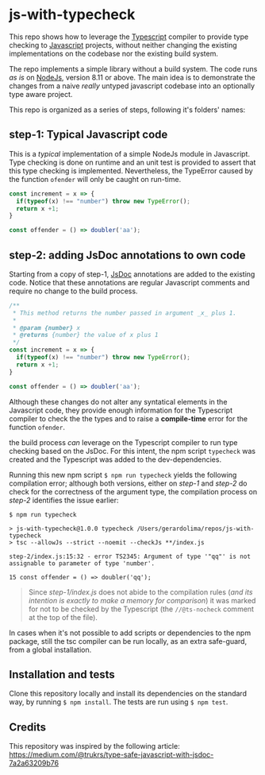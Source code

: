 js-with-typecheck
=================
This repo shows how to leverage the [Typescript](http://typescriptlang.org)
compiler to provide type checking to [Javascript](https://developer.mozilla.org/en-US/docs/Web/JavaScript)
projects, without neither changing the existing implementations on the codebase
nor the existing build system.

The repo implements a simple library without a build system. The code runs _as
is_ on [NodeJs](https://nodejs.org/en/), version 8.11 or above. The main idea
is to demonstrate the changes from a naive _really_ untyped javascript codebase
into an optionally type aware project.

This repo is organized as a series of steps, following it's folders' names:

step-1: Typical Javascript code
-------------------------------
This is a _typical_ implementation of a simple NodeJs module in Javascript.
Type checking is done on runtime and an unit test is provided to assert that
this type checking is implemented. Nevertheless, the TypeError caused by the
function `ofender` will only be caught on run-time.

```javascript
const increment = x => {
  if(typeof(x) !== "number") throw new TypeError();
  return x +1;
}

const offender = () => doubler('aa');
```

step-2: adding JsDoc annotations to own code
--------------------------------------------
Starting from a copy of step-1, [JsDoc](http://usejsdoc.org/) annotations are
added to the existing code. Notice that these annotations are regular Javascript
comments and require no change to the build process.

```javascript
/**
 * This method returns the number passed in argument _x_ plus 1.
 * 
 * @param {number} x
 * @returns {number} the value of x plus 1
 */
const increment = x => {
  if(typeof(x) !== "number") throw new TypeError();
  return x +1;
}

const offender = () => doubler('aa');
```

Although these changes do not alter any syntatical elements in the Javascript
code, they provide enough information for the Typescript compiler to check the
the types and to raise a **compile-time** error for the function `ofender`.


the build process _can_ leverage on the Typescript compiler to run type
checking based on the JsDoc. For this intent, the npm script `typecheck` was
created and the Typescript was added to the dev-dependencies.

Running this new npm script `$ npm run typecheck` yields the following
compilation error; although both versions, either on _step-1_ and _step-2_ do
check for the correctness of the argument type, the compilation process on
_step-2_ identifies the issue earlier:
```
$ npm run typecheck

> js-with-typecheck@1.0.0 typecheck /Users/gerardolima/repos/js-with-typecheck
> tsc --allowJs --strict --noemit --checkJs **/index.js 

step-2/index.js:15:32 - error TS2345: Argument of type '"qq"' is not assignable to parameter of type 'number'.

15 const offender = () => doubler('qq');
```

> Since _step-1/index.js_ does not abide to the compilation rules (_and its
> intention is exactly to make a memory for comparison_) it was marked for not
> to be checked by the Typescript (the `//@ts-nocheck` comment at the top of
> the file). 

In cases when it's not possible to add scripts or dependencies to the npm
package, still the tsc compiler can be run locally, as an extra safe-guard,
from a global installation.

Installation and tests
----------------------
Clone this repository locally and install its dependencies on the standard way,
by running `$ npm install`. The tests are run using `$ npm test`.

Credits
-------
This repository was inspired by the following article:
https://medium.com/@trukrs/type-safe-javascript-with-jsdoc-7a2a63209b76
